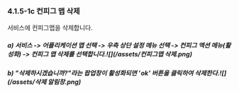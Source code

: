 ### 4.1.5-1c 컨피그 맵 삭제

서비스에 컨피그맵을 삭제합니다.

##### a\) 서비스 -&gt; 어플리케이션 맵 선택 -&gt;  우측 상단 설정 메뉴 선택 -&gt; 컨피그 액션 메뉴\(활성화\) -&gt; 컨피그 맵 삭제를 선택합니다.![](/assets/컨피그맵 삭제.png)

##### b\) "삭제하시겠습니까?"라는 팝업창이 활성화되면   ' ok' 버튼을 클릭하여 삭제한다.![](/assets/삭제 알림창.png)



